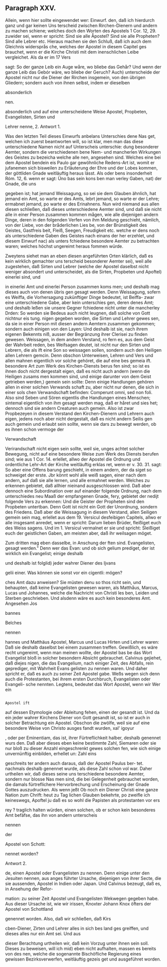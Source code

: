 
<!-- Seite 445 -->
Paragraph  XXV.
---------------

Allein, wenn hier sollte eingewendet wer: Einwurf. den, daß ich hierdurch ganz und gar keinen Uns terscheid zwischen Rirchen-Dienern und andern zu machen schiene; welches doch den Worten des Apostels 1 Cor. 12, 29. zuwider sei, wenn er spricht: Sind sie alle Åpostel? Sind sie alle Propheten? Sind alle Lebrer etc. Hieraus machen sie den Schluß, daß ich auch dem Gleichnis widersprås che, welches der Apostel in diesem Capitel ges brauchet, wenn er die Kirche Christi mit dem inenschlichen Leibe vergleichet. Als da er im 17 Vers

sagt: So der ganze Leib ein Auge wåre, wo bliebe das Gehår? Und wenn der ganze Leib das Gebór wäre, wo bliebe der Geruch? Auch) unterscheide der Apostel nicht nur die Diener der Rirchen insgemein, von den übrigen Gliedern; sondern auch von ihnen selbst, indem er dieselben

absonderlich




nen.
<!-- Seite 446 -->
absonderlich und auf eine unterscheidene Weise Apostel, Propbeten, Evangelisten, Sirten und

Lehrer nenne, 2. Antwort 1.

Was den letzten Teil dieses Einwurfs anbelans Unterschies dene Nas get, welchen ich zuerst beantworten will, so ist klar, men man das diese unterschiedene Namen nicht auf Unterscheis unterschie: dung besonderer Aemter, sondern die verschiedenen bene Nem- und mancherlen Wirkungen des Geistes zu bezeicha welche alle nen, angesehen sind. Welches eine bei dem Apostel bendein eis Paulo gar gewöhnliche Redens-Art ist, womit er jufanemen sich bisweilen zu Erläuterung der Ehre und der Lobes kommen, der göttliden Gnade weitläuftig heraus lässt. Als oder bens insonderheit Róm. 12, 6. wenn er sagt: Üno bas sein kons ben man verley Gaben, nat) der Gnade, die uns

gegeben ist; hat jemand Weissagung, so sei sie dem Glauben ähnlich, hat jemand ein Amt, so warte er des Amts, lebrt jemand, so warte er der Lehre; ermabnet jemand, po warte er des Erinahnens. Nun wird niemand aus allen diesen schließen, daß dieses unterschiedene Aemter sind, und daß sie nicht alle in einer Person zusammen kommen mågen, wie alle diejenigen andern Dinge, deren in den folgenden Verfen von ihm Meldung geschieht, nämlich, von der Liebe, von der bråderlichen Lies be, von der Brúnstigkeit des Geistes, Gastfreis beit, Fleiß, Seegen, Freudigkeit etc. wetche er dens noch als unterschiedene Gaben des Geistes nach einans der her erzehlet, und diesem Einwurf nac) als unters fchiedene besondere Aemter zu betrachten waren; welches höchst ungereimt heraus fommen würde.

Zweytens siehet man an eben diesen angeführten Orten klärlich, daß es kein wirklich gemachter uns terscheid besonderer Aemter sei), weil alle zugestehen, daß Sirten und Lebrer (welche der Apostel daselbst nicht weniger absondert und unterscheidet, als die Sirten, Propbeten und Apoftel) einerlei sind, und
<!-- Seite 447 -->
 in einerlei Amt und einerlei Person zusammen koms
men; und deshalb
 mag dieses auch von denen übris
 gen gesagt werden. Denn Weissagung, sofern es Weiffa,
die Vorhersagung zukünftiger Dinge bedeutet, ist Beiffa-
zwar eine unterschiedene Gabe, aber kein unterschies gen, deren
denes Amt; und deshalb
 leßen sie unsere Gegner fchiedene
nicht unter die mancherley Drden: So werden sie Bedeus
auch nicht leugnen, daß solche von Gott nichtnur eis tung.
nigen gegeben worden, die Sirten und Lehrer gewes
sen, da sie in einer Person mit diesen andern Aemtern
zusammen gekommen; sondern auch einigen von den
Layen: Und deshalb ist sie, nach ihrem eigenen Bekennts
niß, ausser der Begränzung ihrer Clerisei zu finden
gewesen. Weissagen, in dem andern Verstand, ro
fern es, aus dem Geist der Wahrbeit reden, bes Weifsagen
deutet, ist nicht nur den Sirten und Lebrern, die als ift eine Son
so weissagen sollen, sondern auch den Heiligen allen Lehrern
gemcin. Denn obschon Unterweisen, Lehren und Vers und allen
mahnen eigentlich vor solche gehöret, die auf eine bes gemeia ift.
besondere Art zum Werk des Kirchen-Diensts berus
fen sind; so ist es ihnen doch nicht dergestalt eigen,
daß es nicht auch andern (wenn die Heiligen zusams
men kommen sind, und einige darunter von dem Geist
getrieben werden,) gemein sein sollte: Denn einige
Handlungen gehören allen in einer solchen Verwands
schaft zu, aber nicht nur denen, die sich in einer sols
chen Verwandschaft befinden: Comperunt omni,
sed non foli. Also sind Seben und Sören eigentlis
dhe Handlungen eines Menschen; sintemal eigentlich
von ihm gesagt werden mag, daß er håret und sies
het; dennoch sind sie andern Creaturen auch gemein.
Also ist zwar Propbezeyen in diesem Verstand den
Kirchen-Dienern und Lehrern auch eigen, jedens
noch aber nicht dergestalt, daß es nicht andern Seilis
gen auch gemein und erlaubt sein sollte, wenn sie dars
zu bewegt werden, ob es ihnen schon vermoge der

Verwandschaft
<!-- Seite 448 -->

Verirandschaft nicht eigen sein sollte, weil sie, unges achtet solcher Bewegung, nicht auf eine besondere Weise zum Werk des Diensts berufen sind; wie aus 1 Cor. 14. erlellet, allwo der Apostel die Ordnung und ordentliche Lehr-Art der Kirche weitläuftig erklas ret, wenn er v. 30. 31. sagt: So aber eine Offens barung geschieht, in einem andern, der da siget so schweiget der erste. Jbr könnt wohl alle weiß sagen, einer nach dem andern, auf daß sie alle lernen, und alle ermahnet werden. Welches zu erkennen gebietet, daß allhier nieinand ausgeschlossen wird. Daß aber dennoch eine Subordination over auf einander folgende Ordnung, nach dem unterschiedes neu Maaß der empfangenen Gnade, fery, gebietet der nedijt folgende Vers zu erkennen: Und die Geister der Propheten sind den Propbeten untertban. Denn Gott ist nicht ein Gott der Unordnung, sondern des Friedens. Daß aber die Weissagung in diesem Verstand, allen Seiligen gemein sein mag, erlellet aus dem 19. Versicul desfeibigen Capitels, allwo er alle insgesamt anredet, wenn er spricht: Darum lieben Brüder, fleißiget euch des Weiss sagens. Und im 1. Versicul vermalnet er sie und spricht: Sleißiget euch der geistlichen Gaben, am meisten aber, daß ihr weilsagen möget.

Zum dritten mag eben dasselbe, in Anschung der ften sind. Evangelisten, gesagt werden." Denn wer das Evan: und ob sich gelium prediget, der ist wirklich ein Evangelist; einige deshalb

und deshalb ist folglid) jeder wahrer Diener des Iįvans

gelii einer. Was können sie sonst vor ein cigentli: mögen?

ches Amt dazu anweisen? Sie müsten denu so thos richt sein, und behaupten, daß keine Evangelisten gewesen waren, als Matthåus, Marcus, Lucas und Johannes, welche die Nachricht von Christi les ben, Leiden und Sterben geschrieben. Und alsdenn wäre es auch kein besonderes Amt. Angesehen Jos

bannes

Belches

nennen
<!-- Seite 449 -->
 hannes und Matthäus Apostel, Marcus und Lucas
Hirten und Lehrer waren: Daß sie deshalb daselbst bei
einem zusammen treffen. Gewißlich, es wäre recht
ungereimt, wenn man meinen wollte, der Apostel bas
be das Wort Evangelist bloß in solcher besondern
Absicht gebrauchet. Calvinus gejiehet, daß diejes
nigen, die das Evangelium, nach einiger Zeit,
des Abfalls, rein geprediger, mit Wahrheit Evans
gelisten zu nennen waren. Und daher spricht er,
daß es auch zu seiner Zeit Apostel gabe. Weßs
wegen sich denn auch die Protestanten, bei ihrem
ersten Durchbruch, Evangelisten oder Evangeli-
sche nennten.
  Legtens, bedeutet das Wort Apostel, wenn wir Wer ein

                                                                         Apostel ift
auf dessen Etymologie oder Ableitung fehen, einen
der gesandt ist. Und da ein jeder wahrer Kirchens
Diener von Gott gesandt ist, so ist er auch in solcher
Betrachtung ein Apostel. Obschon die zwölfe,
weil sie auf eine besondere Weise von Christo ausges
fandt wurden, xal' igoyur

, oder per Eminentiam, das ist, ihrer Fürtreflichkeit halber, deshalb genennet wurs den. Daß aber dieses eben keine bestimmte Zahl, Siemaren oder sie nur bloß zu dieser Anzahl eingeschrenkt gewes solchen fen, wie sich einige unvernünftig einbilden, erhellet un: Zahl eins

geschreits ter andern auch daraus, daß der Apostel Paulus ber- tet. nachmals deshalb genennet wurde, als diese Zahl schon vol war. Daher urtheilen wir, daß dieses seine uns terschiedene besondere Aemter, sondern nur blosse Nas men sind, die bei Gelegenheit gebrauchet worden, die damals fürtreflichere Hervorbrechung und Erscheinung der Gnade Gottes auszudrucken. Als wenn jeßt Ob noch ein Diener Christi eine ganze Nation zum Chrift: heut zu Tag lichen Glauben bekehrte, po zweifle ich keineswegs, Apoftel ju daß es so wohl die Papisten als protestanten vor ers

rey ? traglich halten würden, einen solchen, ob er schon kein besonderes Amt befäfse, das ihn von andern unterscheis

nennen



der

Apostel von Schott:

nennet worden?

Antwort 2.
<!-- Seite 450 -->
de, einen Apostel oder Evangelisten zu nennen.
Denn einige unter den Jesuiten nennen, aus anges
führter Ursache, diejenigen von ihrer Secte, die sie
aussenden, Apostel in Indien oder Japan. Und
Calvinus bezeugt, daß es, in Ansehung der Refor-

mation: zu seiner Zeit Apostel und Evangelisten Wekwegen gegeben habe. Aus dieser Ursache ist, wie wir irissen, Knoxter Johann Knox öfters der Apostel von Schottland

genennet worden. Also, daß wir schließen, daß Kirs

cben-Diener, Zirten und Lehrer alles in sich bes land ges greiffen, und dieses alles nur ein Amt sei. Und aus

dieser Berachtung urtheilen wir, daß kein Vorzug
unter ihnen sein soll. Dieses zu beweisen, will ich
mid) eben nicht aufhalten, massen es bereits von des
nen, welche die sogenannte Bischöfliche Regierung
eines gewissen Bezirksverwerfen, weitläuftig gezeis
get und ausgeführet worden.

